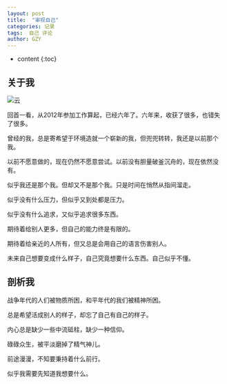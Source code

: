 ```yaml
---
layout: post
title:  "审视自己"
categories: 记录
tags:  自己 评论
author: GZY
---
```


* content
{:toc}

## 关于我

![云](/photo/201806/714247043.jpg)

回首一看，从2012年参加工作算起，已经六年了。六年来，收获了很多，也错失了很多。

曾经的我，总是寄希望于环境造就一个崭新的我，但兜兜转转，我还是以前那个我。

以前不愿意做的，现在仍然不愿意尝试。以前没有胆量破釜沉舟的，现在依然没有。

似乎我还是那个我。但却又不是那个我。只是时间在悄然从指间溜走。

似乎没有什么压力，但似乎又到处都是压力。

似乎没有什么追求，又似乎追求很多东西。

期待着给别人更多，但自己的能力终是有限的。

期待着给亲近的人所有，但又总是会用自己的语言伤害别人。

未来自己想要变成什么样子，自己究竟想要什么东西。自己似乎不懂。

## 剖析我

战争年代的人们被物质所困，和平年代的我们被精神所困。

总是希望活成别人的样子，却忘了自己有自己的样子。

内心总是缺少一些中流砥柱，缺少一种信仰。

碌碌众生，被平淡磨掉了精气神儿。

前途漫漫，不知要秉持着什么前行。

似乎我需要先知道我想要什么。